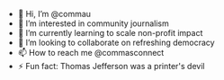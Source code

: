 - 👋 Hi, I’m @commau
- 👀 I’m interested in community journalism
- 🌱 I’m currently learning to scale non-profit impact
- 💞️ I’m looking to collaborate on refreshing democracy
- 📫 How to reach me @commasconnect
- ⚡ Fun fact: Thomas Jefferson was a printer's devil

<!---
commau/commau is a ✨ special ✨ repository because its `README.md` (this file) appears on your GitHub profile.
You can click the Preview link to take a look at your changes.
--->
